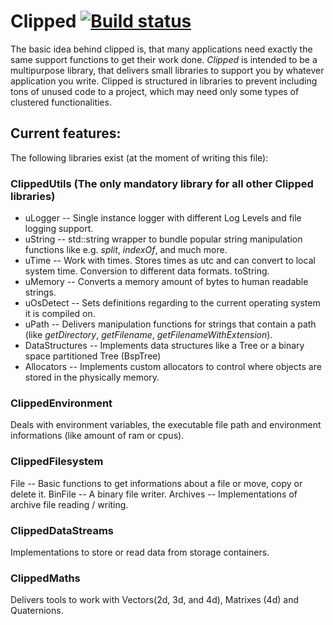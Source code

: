 # Clipped [![Build status](https://ci.appveyor.com/api/projects/status/wfmymx0rithwj85l/branch/master?svg=true)](https://ci.appveyor.com/project/ChristianLpke/clipped/branch/master)

The basic idea behind clipped is, that many applications need exactly the same support functions to get their work done.
_Clipped_ is intended to be a multipurpose library, that delivers small libraries to support you by whatever application you write.
Clipped is structured in libraries to prevent including tons of unused code to a project, which may need only some types of clustered functionalities.

## Current features:
The following libraries exist (at the moment of writing this file):

### ClippedUtils (The only mandatory library for all other Clipped libraries)
- uLogger -- Single instance logger with different Log Levels and file logging support.
- uString -- std::string wrapper to bundle popular string manipulation functions like e.g. _split_, _indexOf_, and much more.
- uTime -- Work with times. Stores times as utc and can convert to local system time. Conversion to different data formats. toString.
- uMemory -- Converts a memory amount of bytes to human readable strings.
- uOsDetect -- Sets definitions regarding to the current operating system it is compiled on.
- uPath -- Delivers manipulation functions for strings that contain a path (like _getDirectory_, _getFilename_, _getFilenameWithExtension_).
- DataStructures -- Implements data structures like a Tree or a binary space partitioned Tree (BspTree)
- Allocators -- Implements custom allocators to control where objects are stored in the physically memory.

### ClippedEnvironment
Deals with environment variables, the executable file path and environment informations (like amount of ram or cpus).

### ClippedFilesystem
File -- Basic functions to get informations about a file or move, copy or delete it.
BinFile -- A binary file writer.
Archives -- Implementations of archive file reading / writing.

### ClippedDataStreams
Implementations to store or read data from storage containers.

### ClippedMaths
Delivers tools to work with Vectors(2d, 3d, and 4d), Matrixes (4d) and Quaternions.
